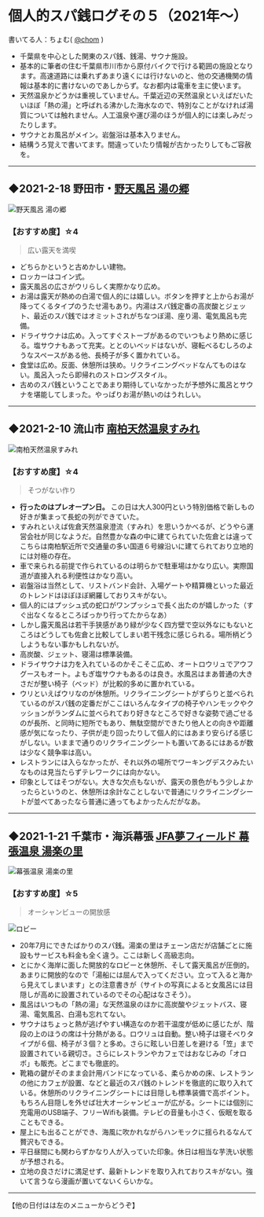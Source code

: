 # 個人的スパ銭ログその５（2021年～）

書いてる人：ちょむ( [@chom](https://twitter.com/chom) )

- 千葉県を中心とした関東のスパ銭、銭湯、サウナ施設。
- 基本的に筆者の住む千葉県市川市から原付バイクで行ける範囲の施設となります。高速道路には乗れずあまり遠くには行けないのと、他の交通機関の情報は基本的に書けないのであしからず。なお都内は電車を主に使います。
- 天然温泉かどうかは重視していません。千葉近辺の天然温泉といえばだいたいほぼ「熱の湯」と呼ばれる沸かした海水なので、特別なことがなければ湯質については触れません。人工温泉や運び湯のほうが個人的には楽しみだったりします。
- サウナとお風呂がメイン。岩盤浴は基本入りません。
- 結構うろ覚えで書いてます。間違っていたり情報が古かったりしてもご容赦を。

---

## ◆2021-2-18 野田市・[野天風呂 湯の郷](http://www.yuno310.com/)

![野天風呂 湯の郷](https://pbs.twimg.com/media/EufjaXTVEAMg3Nn.jpg:small)

### 【おすすめ度】☆4

> 広い露天を満喫

- どちらかというと古めかしい建物。
- ロッカーはコイン式。
- 露天風呂の広さがウリらしく実際かなり広め。
- お湯は露天が熱めの白湯で個人的には嬉しい。ボタンを押すと上からお湯が降ってくるタイプのうたせ湯もあり。内湯はスパ銭定番の高炭酸とジェット、最近のスパ銭ではオミットされがちなつぼ湯、座り湯、電気風呂も完備。
- ドライサウナは広め。入ってすぐストーブがあるのでいつもより熱めに感じる。塩サウナもあって充実。ととのいベッドはないが、寝転べるむしろのようなスペースがある他、長椅子が多く置かれている。
- 食堂は広め。反面、休憩所は狭め。リクライニングベッドなんてものはない。風呂入ったら即帰れのストロングスタイル。
- 古めのスパ銭ということであまり期待していなかったが予想外に風呂とサウナを堪能してしまった。やっぱりお湯が熱いのはうれしい。

---

## ◆2021-2-10 流山市 [南柏天然温泉すみれ](https://minamikashiwa-sumire.com/)

![南柏天然温泉すみれ](https://pbs.twimg.com/media/Et2A6N1VkAISZ8F.jpg:small)

### 【おすすめ度】☆4

> そつがない作り

- **行ったのはプレオープン日。** この日は大人300円という特別価格で新しもの好きが集まって長蛇の列ができていた。
- すみれといえば佐倉天然温泉澄流（すみれ）を思いうかべるが、どうやら運営会社が同じなようだ。自然豊かな森の中に建てられていた佐倉とは違ってこちらは南柏駅近所で交通量の多い国道６号線沿いに建てられており立地的には対極の存在。
- 車で来られる前提で作られているのは明らかで駐車場はかなり広い。実際国道が直接入れる利便性はかなり高い。
- 岩盤浴は当然として、リストバンド会計、入場ゲートや精算機といった最近のトレンドはほぼほぼ網羅しておりスキがない。
- 個人的にはプッシュ式の蛇口がワンプッシュで長く出たのが嬉しかった（すぐ出なくなるところばっかり行ってたからなあ）
- しかし露天風呂は若干手狭感があり緑が少なく四方壁で空以外なにもないところはどうしても佐倉と比較してしまい若干残念に感じられる。場所柄どうしようもない事かもしれないが。
- 高炭酸、ジェット、寝湯は標準装備。
- ドライサウナは力を入れているのかそこそこ広め、オートロウリュでアウフグースもオート。よもぎ塩サウナもあるのは良き。水風呂はまあ普通の大きさだが整い椅子（ベッド）が比較的多めに置かれている。
- ウリといえばウリなのが休憩所。リクライニングシートがずらりと並べられているのがスパ銭の定番だがここはいろんなタイプの椅子やハンモックやクッションがランダムに並べられており好きなところで好きな姿勢で過ごせるのが長所、と同時に短所でもあり、無駄空間ができたり他人との向きや距離感が気になったり、子供が走り回ったりして個人的にはあまり安らげる感じがしない。いままで通りのリクライニングシートも置いてあるにはあるが数は少なく競争率は高い。
- レストランには入らなかったが、それ以外の場所でワーキングデスクみたいなものは見当たらずテレワークには向かない。
- 印象としてはそつがない。大きな欠点もないが、露天の景色がもう少しよかったらというのと、休憩所は余計なことしないで普通にリクライニングシートが並べてあったなら普通に通ってもよかったんだがなあ。

---

## ◆2021-1-21 千葉市・海浜幕張 [JFA夢フィールド 幕張温泉 湯楽の里](https://www.yurakirari.com/makuhari/)

![幕張温泉 湯楽の里](https://pbs.twimg.com/media/EsN5fTDUYAEgB2A.jpg:small)

### 【おすすめ度】☆5

> オーシャンビューの開放感

![ロビー](https://pbs.twimg.com/media/EsN6SnxVkAAAtE1.jpg:small)

- 20年7月にできたばかりのスパ銭。湯楽の里はチェーン店だが店舗ごとに施設もサービスも料金も全く違う。ここは新しく高級志向。
- とにかく海岸に面した開放的なロビーと休憩所、そして露天風呂が圧倒的。あまりに開放的なので「湯船には屈んで入ってください。立って入ると海から見えてしまいます」との注意書きが（サイトの写真によると女風呂には目隠しが高めに設置されているのでその心配はなさそう）。
- 風呂はいつもの「熱の湯」な天然温泉のほかに高炭酸やジェットバス、寝湯、電気風呂、白湯も忘れてない。
- サウナはちょっと熱が逃げやすい構造なのか若干温度が低めに感じたが、階段の上のほうの席は十分熱がある。ロウリュは自動。整い椅子は寝そべりタイプが６個、椅子が３個？と多め。さらに眩しい日差しを避ける「笠」まで設置されている親切さ。さらにレストランやカフェではおなじみの「オロポ」も販売。どこまでも徹底的。
- 靴箱の鍵がそのまま会計用バンドになっている、柔らかめの床、レストランの他にカフェが設置、などと最近のスパ銭のトレンドを徹底的に取り入れている。休憩所のリクライニングシートには目隠しも標準装備で高ポイント。もちろん目隠しを外せば壮大オーシャンビューが広がる。シートには個別に充電用のUSB端子、フリーWifiも装備。テレビの音量も小さく、仮眠を取ることもできる。
- 屋上にも出ることができ、海風に吹かれながらハンモックに揺られるなんて贅沢もできる。
- 平日昼間にも関わらずかなり人が入っていた印象。休日は相当な芋洗い状態が予想される。
- 立地の良さだけに満足せず、最新トレンドを取り入れておりスキがない。強いて言うなら漫画が置いてないくらいかな。

---

【他の日付はは左のメニューからどうぞ】
